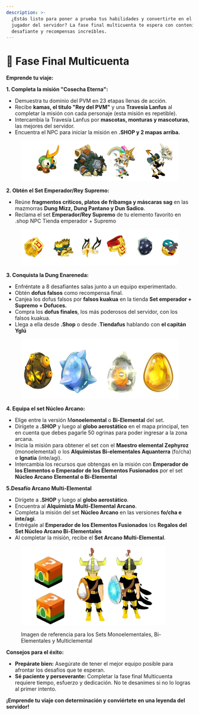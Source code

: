 ```yaml
---
description: >-
  ¿Estás listo para poner a prueba tus habilidades y convertirte en el mejor
  jugador del servidor? La fase final multicuenta te espera con contenido
  desafiante y recompensas increíbles.
---
```


# 👥 Fase Final Multicuenta

**Emprende tu viaje:**

**1. Completa la misión "Cosecha Eterna":**

* Demuestra tu dominio del PVM en 23 etapas llenas de acción.
* Recibe **kamas, el titulo "Rey del PVM"** y una **Travesía Lanfus** al completar la misión con cada personaje (esta misión es repetible).
* Intercambia la Travesía Lanfus por **mascotas, monturas y mascoturas**, las mejores del servidor.
* Encuentra el NPC para iniciar la misión en **.SHOP y 2 mapas arriba.**

<figure><img src="../../.gitbook/assets/image (15) (1) (1) (1).png" alt=""><figcaption></figcaption></figure>

**2. Obtén el Set Emperador/Rey Supremo:**

* Reúne **fragmentos críticos, platos de fribamga y máscaras sag** en las mazmorras **Dung Mizz, Dung Pantano y Dun Sadico**.
* Reclama el set **Emperador/Rey Supremo** de tu elemento favorito en .shop NPC Tienda emperador + Supremo

<figure><img src="../../.gitbook/assets/image (16) (1) (1) (1).png" alt=""><figcaption></figcaption></figure>

**3. Conquista la Dung Enareneda:**

* Enfréntate a 8 desafiantes salas junto a un equipo experimentado.
* Obtén **dofus falsos** como recompensa final.
* Canjea los dofus falsos por **falsos kuakua** en la tienda **Set emperador + Supremo + Dofuces.**
* Compra los **dofus finales**, los más poderosos del servidor, con los falsos kuakua.
* Llega a ella desde **.Shop** o desde .**Tiendafus** hablando con **el capitán Yglú**

<figure><img src="../../.gitbook/assets/image (17) (1) (1).png" alt="" width="527"><figcaption></figcaption></figure>

**4. Equipa el set Núcleo Arcano:**

* Elige entre la versión M**onoelemental** o **Bi-Elemental** del set.
* Dirígete a **.SHOP** y luego al **globo aerostático** en el mapa principal, ten en cuenta que debes pagarle 50 ogrinas para poder ingresar a la zona arcana.
* Inicia la misión para obtener el set con el **Maestro elemental Zephyroz** (monoelemental) o los **Alquimistas Bi-elementales Aquanterra** (fo/cha) e **Ignatia** (inte/agi).
* Intercambia los recursos que obtengas en la misión con **Emperador de los Elementos o Emperador de los Elementos Fusionados** por el set **Núcleo Arcano** **Elemental o Bi-Elemental**

**5.Desafío Arcano Multi-Elemental**

* Dirígete a **.SHOP** y luego al **globo aerostático**.
* Encuentra al **Alquimista Multi-Elemental Arcano**.
* Completa la misión del set **Núcleo Arcano** en las versiones **fo/cha e inte/agi**.
* Entrégale al **Emperador de los Elementos Fusionados** los **Regalos del Set Núcleo Arcano                          Bi-Elementales**
* Al completar la misión, recibe el **Set Arcano Multi-Elemental**.

<figure><img src="../../.gitbook/assets/image (18) (1) (1).png" alt=""><figcaption><p>Imagen de referencia para los Sets Monoelementales, Bi-Elementales y Multiclemental</p></figcaption></figure>

**Consejos para el éxito:**

* **Prepárate bien:** Asegúrate de tener el mejor equipo posible para afrontar los desafíos que te esperan.
* **Sé paciente y perseverante:** Completar la fase final Multicuenta requiere tiempo, esfuerzo y dedicación. No te desanimes si no lo logras al primer intento.

**¡Emprende tu viaje con determinación y conviértete en una leyenda del servidor!**
